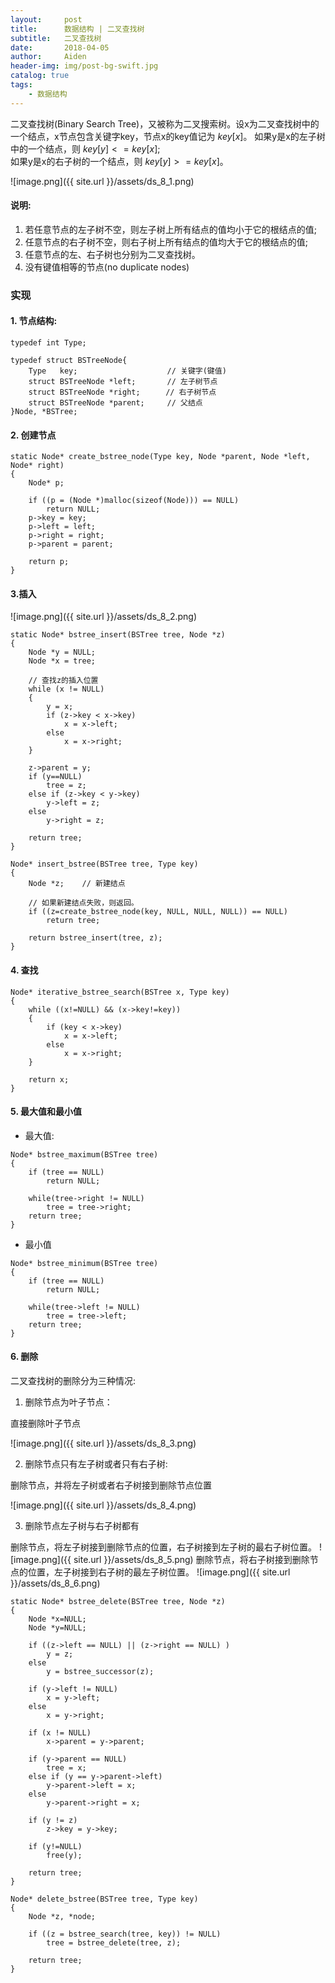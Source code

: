 ```yaml
---
layout:     post
title:      数据结构 | 二叉查找树
subtitle:   二叉查找树
date:       2018-04-05
author:     Aiden
header-img: img/post-bg-swift.jpg
catalog: true 			
tags:								
    - 数据结构
---
```


二叉查找树(Binary Search Tree)，又被称为二叉搜索树。设x为二叉查找树中的一个结点，x节点包含关键字key，节点x的key值记为 $key[x]$。
如果y是x的左子树中的一个结点，则 $key[y] <= key[x]$;  
如果y是x的右子树的一个结点，则 $key[y] >= key[x]$。

![image.png]({{ site.url }}/assets/ds_8_1.png)

#### 说明:

1. 若任意节点的左子树不空，则左子树上所有结点的值均小于它的根结点的值;
2. 任意节点的右子树不空，则右子树上所有结点的值均大于它的根结点的值;
3. 任意节点的左、右子树也分别为二叉查找树。
4. 没有键值相等的节点(no duplicate nodes)


### 实现

#### 1. 节点结构:


```
typedef int Type;

typedef struct BSTreeNode{
    Type   key;                    // 关键字(键值)
    struct BSTreeNode *left;       // 左子树节点
    struct BSTreeNode *right;    　// 右子树节点
    struct BSTreeNode *parent;     // 父结点
}Node, *BSTree;
```

#### 2. 创建节点

```
static Node* create_bstree_node(Type key, Node *parent, Node *left, Node* right)
{
    Node* p;

    if ((p = (Node *)malloc(sizeof(Node))) == NULL)
        return NULL;
    p->key = key;
    p->left = left;
    p->right = right;
    p->parent = parent;

    return p;
}
```

#### 3.插入

![image.png]({{ site.url }}/assets/ds_8_2.png)

```
static Node* bstree_insert(BSTree tree, Node *z)
{
    Node *y = NULL;
    Node *x = tree;

    // 查找z的插入位置
    while (x != NULL)
    {
        y = x;
        if (z->key < x->key)
            x = x->left;
        else
            x = x->right;
    }

    z->parent = y;
    if (y==NULL)
        tree = z;
    else if (z->key < y->key)
        y->left = z;
    else
        y->right = z;

    return tree;
}

Node* insert_bstree(BSTree tree, Type key)
{
    Node *z;    // 新建结点

    // 如果新建结点失败，则返回。
    if ((z=create_bstree_node(key, NULL, NULL, NULL)) == NULL)
        return tree;

    return bstree_insert(tree, z);
}
```

#### 4. 查找

```
Node* iterative_bstree_search(BSTree x, Type key)
{
    while ((x!=NULL) && (x->key!=key))
    {
        if (key < x->key)
            x = x->left;
        else
            x = x->right;
    }

    return x;
}
```


#### 5. 最大值和最小值

- 最大值:

```
Node* bstree_maximum(BSTree tree)
{
    if (tree == NULL)
        return NULL;

    while(tree->right != NULL)
        tree = tree->right;
    return tree;
}
```

-  最小值

```
Node* bstree_minimum(BSTree tree)
{
    if (tree == NULL)
        return NULL;

    while(tree->left != NULL)
        tree = tree->left;
    return tree;
}
```

#### 6. 删除

二叉查找树的删除分为三种情况:

1. 删除节点为叶子节点：

直接删除叶子节点

![image.png]({{ site.url }}/assets/ds_8_3.png)

2. 删除节点只有左子树或者只有右子树:

删除节点，并将左子树或者右子树接到删除节点位置

![image.png]({{ site.url }}/assets/ds_8_4.png)


3. 删除节点左子树与右子树都有

删除节点，将左子树接到删除节点的位置，右子树接到左子树的最右子树位置。
![image.png]({{ site.url }}/assets/ds_8_5.png)
删除节点，将右子树接到删除节点的位置，左子树接到右子树的最左子树位置。
![image.png]({{ site.url }}/assets/ds_8_6.png)

```
static Node* bstree_delete(BSTree tree, Node *z)
{
    Node *x=NULL;
    Node *y=NULL;

    if ((z->left == NULL) || (z->right == NULL) )
        y = z;
    else
        y = bstree_successor(z);

    if (y->left != NULL)
        x = y->left;
    else
        x = y->right;

    if (x != NULL)
        x->parent = y->parent;

    if (y->parent == NULL)
        tree = x;
    else if (y == y->parent->left)
        y->parent->left = x;
    else
        y->parent->right = x;

    if (y != z)
        z->key = y->key;

    if (y!=NULL)
        free(y);

    return tree;
}

Node* delete_bstree(BSTree tree, Type key)
{
    Node *z, *node;

    if ((z = bstree_search(tree, key)) != NULL)
        tree = bstree_delete(tree, z);

    return tree;
}
```
